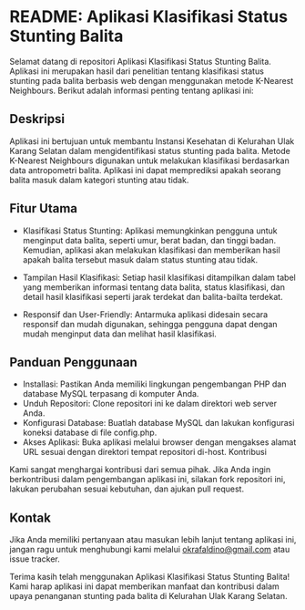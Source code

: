 # README: Aplikasi Klasifikasi Status Stunting Balita

Selamat datang di repositori Aplikasi Klasifikasi Status Stunting Balita. Aplikasi ini merupakan hasil dari penelitian tentang klasifikasi status stunting pada balita berbasis web dengan menggunakan metode K-Nearest Neighbours. Berikut adalah informasi penting tentang aplikasi ini:

## Deskripsi

Aplikasi ini bertujuan untuk membantu Instansi Kesehatan di Kelurahan Ulak Karang Selatan dalam mengidentifikasi status stunting pada balita. Metode K-Nearest Neighbours digunakan untuk melakukan klasifikasi berdasarkan data antropometri balita. Aplikasi ini dapat memprediksi apakah seorang balita masuk dalam kategori stunting atau tidak.

## Fitur Utama

- Klasifikasi Status Stunting: Aplikasi memungkinkan pengguna untuk menginput data balita, seperti umur, berat badan, dan tinggi badan. Kemudian, aplikasi akan melakukan klasifikasi dan memberikan hasil apakah balita tersebut masuk dalam status stunting atau tidak.

- Tampilan Hasil Klasifikasi: Setiap hasil klasifikasi ditampilkan dalam tabel yang memberikan informasi tentang data balita, status klasifikasi, dan detail hasil klasifikasi seperti jarak terdekat dan balita-bailta terdekat.

- Responsif dan User-Friendly: Antarmuka aplikasi didesain secara responsif dan mudah digunakan, sehingga pengguna dapat dengan mudah menginput data dan melihat hasil klasifikasi.

## Panduan Penggunaan

- Installasi: Pastikan Anda memiliki lingkungan pengembangan PHP dan database MySQL terpasang di komputer Anda.
- Unduh Repositori: Clone repositori ini ke dalam direktori web server Anda.
- Konfigurasi Database: Buatlah database MySQL dan lakukan konfigurasi koneksi database di file config.php.
- Akses Aplikasi: Buka aplikasi melalui browser dengan mengakses alamat URL sesuai dengan direktori tempat repositori di-host.
  Kontribusi

Kami sangat menghargai kontribusi dari semua pihak. Jika Anda ingin berkontribusi dalam pengembangan aplikasi ini, silakan fork repositori ini, lakukan perubahan sesuai kebutuhan, dan ajukan pull request.

## Kontak

Jika Anda memiliki pertanyaan atau masukan lebih lanjut tentang aplikasi ini, jangan ragu untuk menghubungi kami melalui okrafaldino@gmail.com atau issue tracker.

Terima kasih telah menggunakan Aplikasi Klasifikasi Status Stunting Balita! Kami harap aplikasi ini dapat memberikan manfaat dan kontribusi dalam upaya penanganan stunting pada balita di Kelurahan Ulak Karang Selatan.
